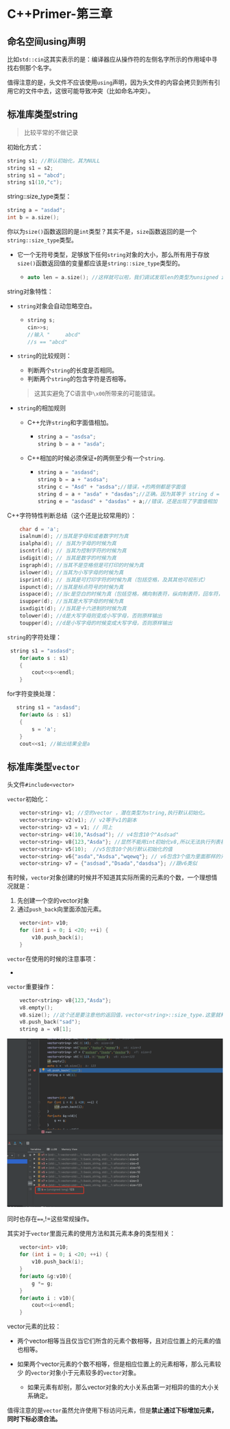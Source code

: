 # C++Primer-第三章

## 命名空间using声明

比如`std::cin`这其实表示的是：编译器应从操作符的左侧名字所示的作用域中寻找右侧那个名字。

值得注意的是，头文件不应该使用`using`声明，因为头文件的内容会拷贝到所有引用它的文件中去，这很可能导致冲突（比如命名冲突）。

## 标准库类型string

> 比较平常的不做记录

初始化方式：

~~~c++
string s1; //默认初始化，其为NULL
string s1 = s2;
string s1 = "abcd";
string s1(10,"c");
~~~

string::size_type类型：

~~~c++
string a = "asdad";
int b = a.size();
~~~

你以为`size()`函数返回的是`int`类型？其实不是，`size`函数返回的是一个`string::size_type`类型。

* 它一个无符号类型，足够放下任何`string`对象的大小，那么所有用于存放`size()`函数返回值的变量都应该是`string::size_type`类型的。

  * ~~~c++
    auto len = a.size(); //这样就可以啦，我们调试发现len的类型为unsigned int 但是其类型为`string::size_type`（书上这么说的，但是肯定是一个无符号类型整数啦）
    ~~~

string对象特性：

* `string`对象会自动忽略空白。

  * ~~~ c++
    string s;
    cin>>s;
    //输入 "     abcd"
    //s == "abcd"
    ~~~

* `string`的比较规则：

  * 判断两个`string`的长度是否相同。
  * 判断两个`string`的包含字符是否相等。

  > 这其实避免了C语言中`\x00`所带来的可能错误。

* `string`的相加规则

  * C++允许`string`和字面值相加。

    * ~~~c++
      string a = "asdsa";
      string b = a + "asda";
      ~~~

  * C++相加的时候必须保证`+`的两侧至少有一个`string`.

    * ~~~c++
      string a = "asdasd";
      string b = a + "asdsa";
      string c = "Asd" + "asdsa";//错误，+的两侧都是字面值
      string d = a + "asda" + "dasdas";//正确。因为其等于 string d = (a + "asda") + "dasdas";
      string e = "asdasd" + "dasdas" + a;//错误，还是出现了字面值相加
      ~~~

C++字符特性判断总结（这个还是比较常用的）：

~~~c++
    char d = 'a';
    isalnum(d); //当其是字母和或者数字时为真
    isalpha(d); // 当其为字母的时候为真
    iscntrl(d); // 当其为控制字符的时候为真
    isdigit(d); // 当其是数字的时候为真
    isgraph(d); //当其不是空格但是可打印的时候为真
    islower(d); //当其为小写字母的时候为真 
    isprint(d); // 当其是可打印字符的时候为真（包括空格，及其其他可视形式）
    ispunct(d); //当其是标点符号的时候为真
    isspace(d); //当c是空白的时候为真（包括空格，横向制表符，纵向制表符，回车符，换行符，进纸符（匹配一个换页符。等价于\x0c和\cL。）的一种）
    isupper(d); //当其是大写字母的时候为真
    isxdigit(d); //当其是十六进制的时候为真
    tolower(d); //d是大写字母则变成小写字母，否则原样输出
    toupper(d); //d是小写字母的时候变成大写字母，否则原样输出
~~~

`string`的字符处理：

~~~c++
 string s1 = "asdasd";
    for(auto s : s1)
    {
        cout<<s<<endl;
    }
~~~

for字符变换处理：

~~~c++
   string s1 = "asdasd";
    for(auto &s : s1)
    {
        s = 'a';
    }
    cout<<s1; //输出结果全是a
~~~

## 标准库类型`vector`

头文件`#include<vector>`

 `vector`初始化：

~~~c++
    vector<string> v1; //空的vector ，潜在类型为string,执行默认初始化。
    vector<string> v2(v1); // v2等于v1的副本
    vector<string> v3 = v1; // 同上
    vector<string> v4(10,"Asdsad"); // v4包含10个"Asdsad"
    vector<string> v8{123,"Asda"}; //显然不能用int初始化v8,所以无法执行列表初始化之后，编译器尝试用默认值初始化vector对象。
    vector<string> v5(10);  //v5包含10个执行默认初始化的值
    vector<string> v6{"asda","Asdsa","wqewq"}; // v6包含3个值为里面那样的元素，这是一种列表初始化的方式，注意{}
    vector<string> v7 = {"asdsad","Dsada","dasdsa"}; //跟v6类似
~~~

有时候，`vector`对象创建的时候并不知道其实际所需的元素的个数，一个理想情况就是：

1. 先创建一个空的vector对象
2. 通过`push_back`向里面添加元素。

~~~c++
    vector<int> v10;
    for (int i = 0; i <20; ++i) {
        v10.push_back(i);
    }
~~~

`vector`在使用的时候的注意事项：

* 

`vector`重要操作：

~~~c++
    vector<string> v8{123,"Asda"};
    v8.empty();
    v8.size(); //这个还是要注意他的返回值，vector<string>::size_type.这里就和string::size_type一样是个unsign int
    v8.push_back("sad");
    string a = v8[1];
~~~

![image-20201108205850637](C++Primer-第三章.assets/image-20201108205850637.png)

同时也存在`==`,!=这些常规操作。

其实对于`vector`里面元素的使用方法和其元素本身的类型相关：

~~~c++
    vector<int> v10;
    for (int i = 0; i <20; ++i) {
        v10.push_back(i);
    }
    for(auto &g:v10){
        g *= g;
    }
    for(auto i : v10){
        cout<<i<<endl;
    }
~~~

vector元素的比较：

* 两个vector相等当且仅当它们所含的元素个数相等，且对应位置上的元素的值也相等。

* 如果两个vector元素的个数不相等，但是相应位置上的元素相等，那么元素较少 的`vector`对象小于元素较多的`vector`对象。

  * 如果元素有却别，那么vector对象的大小关系由第一对相异的值的大小关系确定。

值得注意的是`vector`虽然允许使用下标访问元素，但是**禁止通过下标增加元素，同时下标必须合法。**

  

